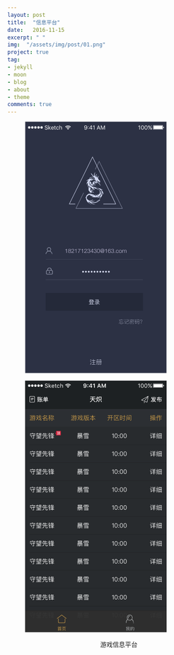 ```yaml
---
layout: post
title:  "信息平台"
date:   2016-11-15
excerpt: " "
img:  "/assets/img/post/01.png"
project: true
tag:
- jekyll 
- moon
- blog
- about
- theme
comments: true
---
```



<figure><img src="/assets/img/01.png" style="width: 320px;"></figure>
<figure><img src="/assets/img/02.png" style="width: 320px;"></figure>

<center>
	<figcaption>游戏信息平台</figcaption>
</center>
<br>
